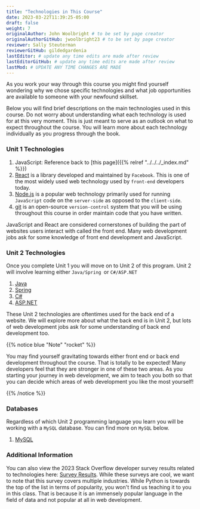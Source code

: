 ```yaml
---
title: "Technologies in This Course"
date: 2023-03-22T11:39:25-05:00
draft: false
weight: 7
originalAuthor: John Woolbright # to be set by page creator
originalAuthorGitHub: jwoolbright23 # to be set by page creator
reviewer: Sally Steuterman 
reviewerGitHub: gildedgardenia 
lastEditor: # update any time edits are made after review
lastEditorGitHub: # update any time edits are made after review
lastMod: # UPDATE ANY TIME CHANGES ARE MADE
---
```


As you work your way through this course you might find yourself wondering why we chose specific technologies and what job opportunities are available to someone with your newfound skillset.

Below you will find brief descriptions on the main technologies used in this course. Do not worry about understanding what each technology is used for at this very moment. This is just meant to serve as an outlook on what to expect throughout the course. You will learn more about each technology individually as you progress through the book.

### Unit 1 Technologies
1. JavaScript: Reference back to [this page]({{% relref "../../../_index.md" %}})
1. [React](https://react.dev/) is a library developed and maintained by `Facebook`. This is one of the most widely used web technology used by `front-end` developers today.
1. [Node.js](https://nodejs.org/en/about) is a popular web technology primarily used for running `JavaScript` code on the `server-side` as opposed to the `client-side`.
1. [git](https://git-scm.com/) is an open-source `version-control` system that you will be using throughout this course in order maintain code that you have written.

JavaScript and React are considered cornerstones of building the part of websites users interact with called the front end. Many web development jobs ask for some knowledge of front end development and JavaScript. 

### Unit 2 Technologies
Once you complete Unit 1 you will move on to Unit 2 of this program. Unit 2 will involve learning either `Java/Spring `or `C#/ASP.NET`
1. [Java](https://education.launchcode.org/java-web-dev-curriculum/index.html)
1. [Spring](https://spring.io/why-spring)
1. [C#](https://education.launchcode.org/csharp-web-dev-curriculum/index.html)
1. [ASP.NET](https://dotnet.microsoft.com/en-us/learn/aspnet/what-is-aspnet)

These Unit 2 technologies are oftentimes used for the back end of a website. We will explore more about what the back end is in Unit 2, but lots of web development jobs ask for some understanding of back end development too.

{{% notice blue "Note" "rocket" %}}

You may find yourself gravitating towards either front end or back end development throughout the course. That is totally to be expected! Many developers feel that they are stronger in one of these two areas. As you starting your journey in web development, we aim to teach you both so that you can decide which areas of web development you like the most yourself!

{{% /notice %}}

### Databases
Regardless of which Unit 2 programming language you learn you will be working with a `MySQL` database. You can find more on `MySQL` below.
1. [MySQL](https://www.mysql.com/why-mysql/)

### Additional Information
You can also view the 2023 Stack Overflow developer survey results related to technologies here: [Survey Results](https://survey.stackoverflow.co/2023/#most-popular-technologies-language). While these surveys are cool, we want to note that this survey covers multiple industries. While Python is towards the top of the list in terms of popularity, you won't find us teaching it to you in this class. That is because it is an immensely popular language in the field of data and not popular at all in web development.